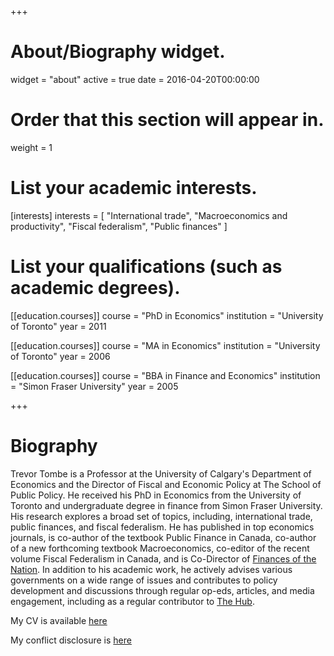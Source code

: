 +++
# About/Biography widget.
widget = "about"
active = true
date = 2016-04-20T00:00:00

# Order that this section will appear in.
weight = 1

# List your academic interests.
[interests]
  interests = [
    "International trade",
    "Macroeconomics and productivity",
    "Fiscal federalism",
    "Public finances"
  ]

# List your qualifications (such as academic degrees).
[[education.courses]]
  course = "PhD in Economics"
  institution = "University of Toronto"
  year = 2011

[[education.courses]]
  course = "MA in Economics"
  institution = "University of Toronto"
  year = 2006

[[education.courses]]
  course = "BBA in Finance and Economics"
  institution = "Simon Fraser University"
  year = 2005
 
+++

# Biography

Trevor Tombe is a Professor at the University of Calgary's Department of Economics and the Director of Fiscal and Economic Policy at The School of Public Policy. He received his PhD in Economics from the University of Toronto and undergraduate degree in finance from Simon Fraser University. His research explores a broad set of topics, including, international trade, public finances, and fiscal federalism. He has published in top economics journals, is co-author of the textbook Public Finance in Canada, co-author of a new forthcoming textbook Macroeconomics, co-editor of the recent volume Fiscal Federalism in Canada, and is Co-Director of [Finances of the Nation](https://financesofthenation.ca/). In addition to his academic work, he actively advises various governments on a wide range of issues and contributes to policy development and discussions through regular op-eds, articles, and media engagement, including as a regular contributor to [The Hub](https://thehub.ca/author/trevortombe/).

My CV is available [here](files/CV.pdf)

My conflict disclosure is [here](https://www.trevortombe.com/post/conflict/conflict/)
